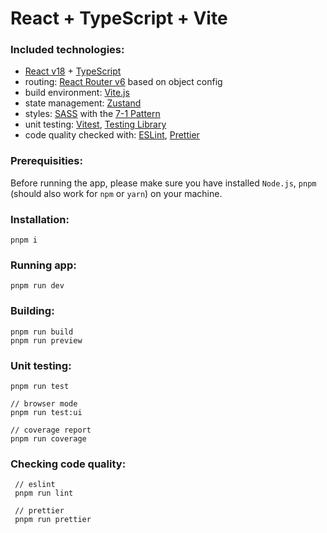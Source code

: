 # React + TypeScript + Vite

### Included technologies:

- [React v18](https://react.dev/) + [TypeScript](https://www.typescriptlang.org/)
- routing: [React Router v6](https://reactrouter.com/) based on object config
- build environment: [Vite.js](https://vitejs.dev/)
- state management: [Zustand](https://zustand-demo.pmnd.rs/)
- styles: [SASS](https://sass-lang.com/) with the [7-1 Pattern](https://sass-guidelin.es/#the-7-1-pattern)
- unit testing: [Vitest](https://vitest.dev/), [Testing Library](https://testing-library.com/)
- code quality checked with: [ESLint](https://eslint.org/), [Prettier](https://prettier.io/)

### Prerequisities:

Before running the app, please make sure you have installed `Node.js`, `pnpm` (should also work for `npm` or `yarn`) on your machine.

### Installation:

```
pnpm i
```

### Running app:

```
pnpm run dev
```

### Building:

```
pnpm run build
pnpm run preview
```

### Unit testing:

```
pnpm run test

// browser mode
pnpm run test:ui

// coverage report
pnpm run coverage
```

### Checking code quality:

```
 // eslint
 pnpm run lint

 // prettier
 pnpm run prettier
```
